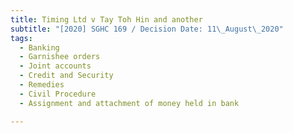 ```yaml
---
title: Timing Ltd v Tay Toh Hin and another
subtitle: "[2020] SGHC 169 / Decision Date: 11\_August\_2020"
tags:
  - Banking
  - Garnishee orders
  - Joint accounts
  - Credit and Security
  - Remedies
  - Civil Procedure
  - Assignment and attachment of money held in bank

---
```

